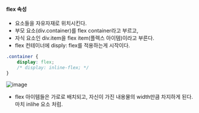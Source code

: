 

#### flex 속성
- 요소들을 자유자재로 위치시킨다. 
- 부모 요소(div.container)를 flex container라고 부르고,
- 자식 요소인 div.item을 flex item(플렉스 아이템)이라고 부른다.
- flex 컨테이너에 disply: flex를 적용하는게 시작이다.

```css
.container {
	display: flex;
	/* display: inline-flex; */
}
```

![image](https://user-images.githubusercontent.com/15938354/158519322-0defd8c2-b501-4329-9602-892a850db32d.png)

- flex 아이템들은 가로로 배치되고, 자신이 가진 내용물의 width만큼 차지하게 된다. 마치 inlihe 요소 처럼.
